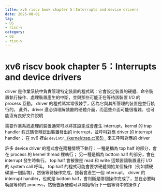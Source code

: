 ```yaml
---
title: xv6 riscv book chapter 5：Interrupts and device drivers
date: 2025-08-01
tag: 
- OS
- risc-v
category: 
- OS
- risc-v
---
```


# xv6 riscv book chapter 5：Interrupts and device drivers

driver 是作業系統中負責管理特定裝置的程式碼：它會設定裝置的硬體、命令裝置執行操作、處理裝置產生的中斷，並與那些可能正在等待該裝置 I/O 的 process 互動。 driver 的程式碼常常很棘手，因為它與其所管理的裝置是並行執行的。 此外，driver 還必須理解裝置的硬體介面，而這些介面可能很複雜，也可能沒有良好文件說明

需要作業系統處理的裝置通常可以將其設定成會產生 interrupt，kernel 的 trap handler 程式碼會辨認出裝置發出的 interrupt，並呼叫對應 driver 的 interrupt handler； 在 xv6 裡由 `devintr`[（kernel/trap.c:185）](https://github.com/mit-pdos/xv6-riscv/blob/riscv//kernel/trap.c#L185) 來去呼叫對應的 driver

許多 device driver 的程式會在兩種情境下執行：一種是稱為 top half 的部分，會在 process 的 kernel thread 裡執行； 另一種是稱為 bottom half 的部分，會在 interrupt 發生時執行。 top half 會被像是 read 和 write 這類要讓裝置進行 I/O 的 system call 呼叫。 top half 的程式可能會要求硬體開始某個操作（例如請硬碟讀一個區塊），然後等待操作完成，接著會產生一個 interrupt。 driver 的 interrupt handler，也就是 bottom half，會判斷是哪個操作完成了，並在必要時喚醒等待的 process，然後告訴硬體可以開始執行下一個等待中的操作了
